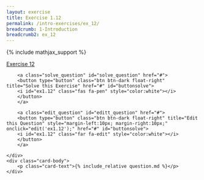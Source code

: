 ```yaml
---
layout: exercise
title: Exercise 1.12
permalink: /intro-exercises/ex_12/
breadcrumb: 1-Introduction
breadcrumb2: ex_12
---
```


{% include mathjax_support %}




<div class="card">
    <div class="card-header p-2">
        <a href='#' class="p-2">Exercise 12</a>

        <a class="solve_question" id="solve_question" href="#">
        <button type="button" class="btn btn-dark float-right" title="Solve this Exercise" href="#" id="buttonsolve">
        <i id="ex1.12" class="fas fa-pen" style="color:white"></i>
        </button>
        </a>

        <a class="edit_question" id="editt_question" href="#">
        <button type="button" class="btn btn-dark float-right" title="Edit this Question" style="margin-left:10px; margin-right:10px;" onclick="edit('ex1.12');" href="#" id="buttonsolve">
        <i id="ex1.12" class="far fa-edit" style="color:white"></i>
        </button>
        </a>

    </div>
    <div class="card-body">
        <p class="card-text">{% include_relative question.md %}</p>
    </div>
</div>

<br>
